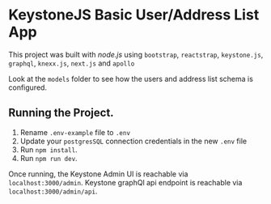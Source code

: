 # KeystoneJS Basic User/Address List App

This project was built with *node.js* using `bootstrap`, `reactstrap`, `keystone.js`, `graphql`, `knexx.js`, `next.js` and `apollo`

Look at the `models` folder to see how the users and address list schema is configured. 

## Running the Project.


1) Rename `.env-example` file  to `.env` 
2) Update your `postgresSQL` connection credentials in the new `.env` file
3) Run `npm install`. 
4) Run `npm run dev`.

Once running, the Keystone Admin UI is reachable via `localhost:3000/admin`.
Keystone graphQl api endpoint is reachable via `localhost:3000/admin/api`.
